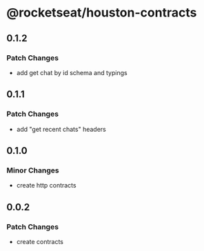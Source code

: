 # @rocketseat/houston-contracts

## 0.1.2

### Patch Changes

- add get chat by id schema and typings

## 0.1.1

### Patch Changes

- add "get recent chats" headers

## 0.1.0

### Minor Changes

- create http contracts

## 0.0.2

### Patch Changes

- create contracts
